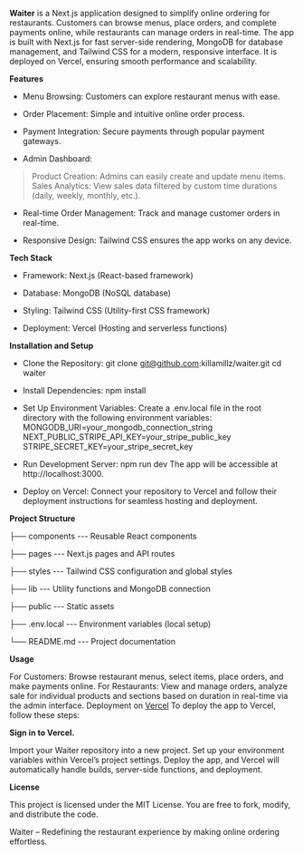 **Waiter** is a Next.js application designed to simplify online ordering for restaurants. Customers can browse menus, place orders, and complete payments online, while restaurants can manage orders in real-time. The app is built with Next.js for fast server-side rendering, MongoDB for database management, and Tailwind CSS for a modern, responsive interface. It is deployed on Vercel, ensuring smooth performance and scalability.


**Features**

- Menu Browsing: Customers can explore restaurant menus with ease.

- Order Placement: Simple and intuitive online order process.

- Payment Integration: Secure payments through popular payment gateways.

- Admin Dashboard:
>  Product Creation: Admins can easily create and update menu items.
>  Sales Analytics: View sales data filtered by custom time durations (daily, weekly, monthly, etc.).

- Real-time Order Management: Track and manage customer orders in real-time.

- Responsive Design: Tailwind CSS ensures the app works on any device.


**Tech Stack**

- Framework: Next.js (React-based framework)

- Database: MongoDB (NoSQL database)

- Styling: Tailwind CSS (Utility-first CSS framework)

- Deployment: Vercel (Hosting and serverless functions)


**Installation and Setup**

- Clone the Repository:
git clone git@github.com:killamillz/waiter.git
cd waiter

- Install Dependencies:
npm install

- Set Up Environment Variables: Create a .env.local file in the root directory with the following environment variables:
MONGODB_URI=your_mongodb_connection_string
NEXT_PUBLIC_STRIPE_API_KEY=your_stripe_public_key
STRIPE_SECRET_KEY=your_stripe_secret_key

- Run Development Server:
npm run dev
The app will be accessible at http://localhost:3000.

- Deploy on Vercel: Connect your repository to Vercel and follow their deployment instructions for seamless hosting and deployment.

**Project Structure**

├── components       --- Reusable React components

├── pages            --- Next.js pages and API routes

├── styles           --- Tailwind CSS configuration and global styles

├── lib              --- Utility functions and MongoDB connection

├── public           --- Static assets

├── .env.local       --- Environment variables (local setup)

└── README.md        --- Project documentation



**Usage**

For Customers: Browse restaurant menus, select items, place orders, and make payments online.
For Restaurants: View and manage orders, analyze sale for individual products and sections based on duration in real-time via the admin interface.
Deployment on [Vercel](https://vercel.com/)
To deploy the app to Vercel, follow these steps:

**Sign in to Vercel.**

Import your Waiter repository into a new project.
Set up your environment variables within Vercel’s project settings.
Deploy the app, and Vercel will automatically handle builds, server-side functions, and deployment.

**License**

This project is licensed under the MIT License. You are free to fork, modify, and distribute the code.

Waiter – Redefining the restaurant experience by making online ordering effortless.
